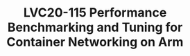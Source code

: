 ---
categories:
- lvc20
description: Arm ecosystem is becoming much more popular in cloud native applications
  than ever before with its increasing wide use. Arm devotes to be a cloud native
  vendor and puts much resources to enable related projects on its platform. Container
  networking is the key to high performance connection for cloud native computing
  and there are a number of Container Networking Interface(CNI) solutions, such as
  Flannel, Calico, etc.<br>In the presentation, we would like present our recent work
  result on the performance benchmarking and tuning on various CNIs of arm:<br>1.
  High performance evaluation environment and tools used for benchmarking;<br>2. Networking
  models used by CNIs which actually affect the final result;<br>3. Benchmarking metrics(IP,
  TCP/UDP, HTTP) and results of the various CNIs on arm<br>4. Comparison between CNIs
  and analysis to the bottleneck factors with the graph<br>5. Our performance tuning
  to them and their improvements<br>from the Linux system and usage model aspects
image: /assets/images/featured-images/lvc20/LVC20-115.png
session_id: LVC20-115
session_room: '[Track 3] DataCenter'
session_slot:
  end_time: 2020-09-22 14:25
  start_time: 2020-09-22 14:00
session_speakers:
- speaker_bio: Trevor Tao(Zijin Tao) is a Ph.D in Computer Networking, who has worked
    in this area for more than 15 years. He has worked as a network engineer in research
    institute of university for more than 10 years. Then he worked in IBM for almost
    5 years for SDN and Cloud Networking. Now he is working in Arm as an Staff Software
    Engineer, mainly major open source projects for cloud native and edge computing.
    He had enabled some CNI solutions on arm platform, such as Contiv/VPP, OVN-Kubernetes,
    etc. Now he is a PTL of IEC blueprint of Akraino under LF edge. He had given out
    edge computing reference stack and solution on arm platform. Trevor Tao (Zijin
    Tao) has filed more than 10 patents and papers in Computer Networking.
  speaker_company: Arm
  speaker_image: http://avatars.sched.co/a/f2/5059315/avatar.jpg.320x320px.jpg?52e
  speaker_name: Trevor Tao
  speaker_position: Staff Software Engineer
  speaker_role: attendee, speaker
session_track: Data Center
tag: session
tags: Data Center
title: LVC20-115 Performance Benchmarking and Tuning for Container Networking on Arm
---